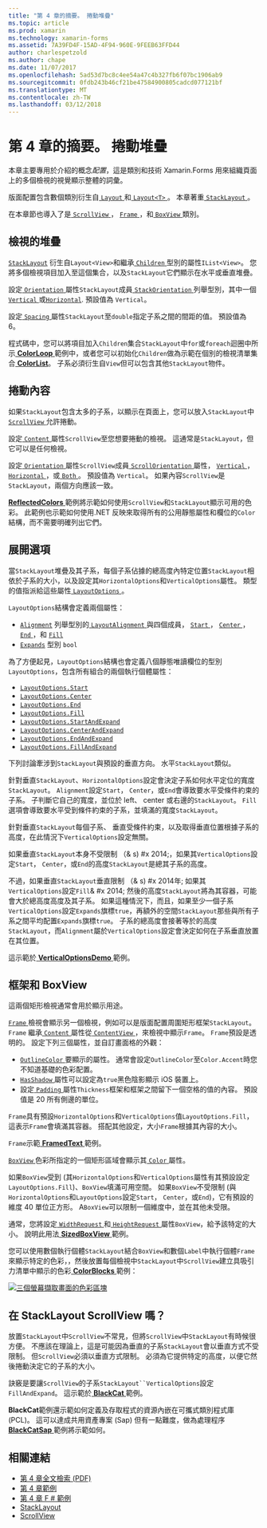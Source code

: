 ```yaml
---
title: "第 4 章的摘要。 捲動堆疊"
ms.topic: article
ms.prod: xamarin
ms.technology: xamarin-forms
ms.assetid: 7A39FD4F-15AD-4F94-960E-9FEEB63FFD44
author: charlespetzold
ms.author: chape
ms.date: 11/07/2017
ms.openlocfilehash: 5ad53d7bc8c4ee54a47c4b327fb6f07bc1906ab9
ms.sourcegitcommit: 0fdb243b46cf21be47584900805cadcd077121bf
ms.translationtype: MT
ms.contentlocale: zh-TW
ms.lasthandoff: 03/12/2018
---
```

# <a name="summary-of-chapter-4-scrolling-the-stack"></a>第 4 章的摘要。 捲動堆疊

本章主要專用於介紹的概念*配置*，這是類別和技術 Xamarin.Forms 用來組織頁面上的多個檢視的視覺顯示整體的詞彙。

版面配置包含數個類別衍生自[ `Layout` ](https://developer.xamarin.com/api/type/Xamarin.Forms.Layout/)和[ `Layout<T>` ](https://developer.xamarin.com/api/type/Xamarin.Forms.Layout%3CT%3E/)。 本章著重[ `StackLayout` ](https://developer.xamarin.com/api/type/Xamarin.Forms.StackLayout/)。

在本章節也導入了是[ `ScrollView` ](https://developer.xamarin.com/api/type/Xamarin.Forms.ScrollView/)， [ `Frame` ](https://developer.xamarin.com/api/type/Xamarin.Forms.Frame/)，和[ `BoxView` ](https://developer.xamarin.com/api/type/Xamarin.Forms.BoxView/)類別。

## <a name="stacks-of-views"></a>檢視的堆疊

[`StackLayout`](https://developer.xamarin.com/api/type/Xamarin.Forms.StackLayout/) 衍生自`Layout<View>`和繼承[ `Children` ](https://developer.xamarin.com/api/type/Xamarin.Forms.Layout%3CT%3E/)型別的屬性`IList<View>`。 您將多個檢視項目加入至這個集合，以及`StackLayout`它們顯示在水平或垂直堆疊。

設定[ `Orientation` ](https://developer.xamarin.com/api/property/Xamarin.Forms.StackLayout.Orientation/)屬性`StackLayout`成員[ `StackOrientation` ](https://developer.xamarin.com/api/type/Xamarin.Forms.StackOrientation/)列舉型別，其中一個[ `Vertical` ](https://developer.xamarin.com/api/field/Xamarin.Forms.StackOrientation.Vertical/)或[`Horizontal`](https://developer.xamarin.com/api/field/Xamarin.Forms.StackOrientation.Horizontal/). 預設值為 `Vertical`。

設定[ `Spacing` ](https://developer.xamarin.com/api/property/Xamarin.Forms.StackLayout.Spacing/)屬性`StackLayout`至`double`指定子系之間的間距的值。 預設值為 6。

程式碼中，您可以將項目加入`Children`集合`StackLayout`中`for`或`foreach`迴圈中所示[ **ColorLoop** ](https://github.com/xamarin/xamarin-forms-book-samples/tree/master/Chapter04/ColorLoop)範例中，或者您可以初始化`Children`做為示範在個別的檢視清單集合[ **ColorList**](https://github.com/xamarin/xamarin-forms-book-samples/tree/master/Chapter04/ColorList)。 子系必須衍生自`View`但可以包含其他`StackLayout`物件。

## <a name="scrolling-content"></a>捲動內容

如果`StackLayout`包含太多的子系，以顯示在頁面上，您可以放入`StackLayout`中[ `ScrollView` ](https://developer.xamarin.com/api/type/Xamarin.Forms.ScrollView/)允許捲動。

設定[ `Content` ](https://developer.xamarin.com/api/property/Xamarin.Forms.ScrollView.Content/)屬性`ScrollView`至您想要捲動的檢視。 這通常是`StackLayout`，但它可以是任何檢視。

設定[ `Orientation` ](https://developer.xamarin.com/api/property/Xamarin.Forms.ScrollView.Orientation/)屬性`ScrollView`成員[ `ScrollOrientation` ](https://developer.xamarin.com/api/type/Xamarin.Forms.ScrollOrientation/)屬性， [ `Vertical` ](https://developer.xamarin.com/api/field/Xamarin.Forms.ScrollOrientation.Vertical/)， [ `Horizontal` ](https://developer.xamarin.com/api/field/Xamarin.Forms.ScrollOrientation.Horizontal/)，或[ `Both` ](https://developer.xamarin.com/api/field/Xamarin.Forms.ScrollOrientation.Both/)。 預設值為 `Vertical`。 如果內容`ScrollView`是`StackLayout`，兩個方向應該一致。

[ **ReflectedColors** ](https://github.com/xamarin/xamarin-forms-book-samples/tree/master/Chapter04/ReflectedColors)範例將示範如何使用`ScrollView`和`StackLayout`顯示可用的色彩。 此範例也示範如何使用.NET 反映來取得所有的公用靜態屬性和欄位的`Color`結構，而不需要明確列出它們。

## <a name="the-expands-option"></a>展開選項

當`StackLayout`堆疊及其子系，每個子系佔據的總高度內特定位置`StackLayout`相依於子系的大小，以及設定其`HorizontalOptions`和`VerticalOptions`屬性。 類型的值指派給這些屬性[ `LayoutOptions` ](http://developer.xamstage.com/api/type/Xamarin.Forms.LayoutOptions/)。

`LayoutOptions`結構會定義兩個屬性：

- [`Alignment`](https://developer.xamarin.com/api/property/Xamarin.Forms.LayoutOptions.Alignment/) 列舉型別的[ `LayoutAlignment` ](https://developer.xamarin.com/api/type/Xamarin.Forms.LayoutAlignment/)與四個成員， [ `Start` ](https://developer.xamarin.com/api/field/Xamarin.Forms.LayoutAlignment.Start/)， [ `Center` ](https://developer.xamarin.com/api/field/Xamarin.Forms.LayoutAlignment.Center/)， [ `End` ](https://developer.xamarin.com/api/field/Xamarin.Forms.LayoutAlignment.End/)，和 [`Fill`](https://developer.xamarin.com/api/field/Xamarin.Forms.LayoutAlignment.Fill/)
- [`Expands`](https://developer.xamarin.com/api/property/Xamarin.Forms.LayoutOptions.Expands/) 型別 `bool`

為了方便起見，`LayoutOptions`結構也會定義八個靜態唯讀欄位的型別`LayoutOptions`，包含所有組合的兩個執行個體屬性：

- [`LayoutOptions.Start`](https://developer.xamarin.com/api/field/Xamarin.Forms.LayoutOptions.Start/)
- [`LayoutOptions.Center`](https://developer.xamarin.com/api/field/Xamarin.Forms.LayoutOptions.Center/)
- [`LayoutOptions.End`](https://developer.xamarin.com/api/field/Xamarin.Forms.LayoutOptions.End/)
- [`LayoutOptions.Fill`](https://developer.xamarin.com/api/field/Xamarin.Forms.LayoutOptions.Fill/)
- [`LayoutOptions.StartAndExpand`](https://developer.xamarin.com/api/field/Xamarin.Forms.LayoutOptions.StartAndExpand/)
- [`LayoutOptions.CenterAndExpand`](https://developer.xamarin.com/api/field/Xamarin.Forms.LayoutOptions.CenterAndExpand/)
- [`LayoutOptions.EndAndExpand`](https://developer.xamarin.com/api/field/Xamarin.Forms.LayoutOptions.EndAndExpand/)
- [`LayoutOptions.FillAndExpand`](https://developer.xamarin.com/api/field/Xamarin.Forms.LayoutOptions.FillAndExpand/)

下列討論牽涉到`StackLayout`與預設的垂直方向。 水平`StackLayout`類似。

針對垂直`StackLayout`、`HorizontalOptions`設定會決定子系如何水平定位的寬度`StackLayout`。 `Alignment`設定`Start`， `Center`，或`End`會導致要水平受條件約束的子系。 子判斷它自己的寬度，並位於 left、 center 或右邊的`StackLayout`。 `Fill`選項會導致要水平受到條件約束的子系，並填滿的寬度`StackLayout`。

針對垂直`StackLayout`每個子系、 垂直受條件約束，以及取得垂直位置根據子系的高度，在此情況下`VerticalOptions`設定無關。

如果垂直`StackLayout`本身不受限制 （& s) #x 2014;，如果其`VerticalOptions`設定`Start`， `Center`，或`End`的高度`StackLayout`是總其子系的高度。

不過，如果垂直`StackLayout`垂直限制 （& s) #x 2014年; 如果其`VerticalOptions`設定`Fill`& #x 2014; 然後的高度`StackLayout`將為其容器，可能會大於總高度高度及其子系。 如果這種情況下，而且，如果至少一個子系`VerticalOptions`設定`Expands`旗標`true`，再額外的空間`StackLayout`那些與所有子系之間平均配置`Expands`旗標`true`。 子系的總高度會接著等於的高度`StackLayout`，而`Alignment`屬於`VerticalOptions`設定會決定如何在子系垂直放置在其位置。

這示範於[ **VerticalOptionsDemo** ](https://github.com/xamarin/xamarin-forms-book-samples/tree/master/Chapter04/VerticalOptionsDemo)範例。

## <a name="frame-and-boxview"></a>框架和 BoxView

這兩個矩形檢視通常會用於顯示用途。

[ `Frame` ](https://developer.xamarin.com/api/type/Xamarin.Forms.Frame/)檢視會顯示另一個檢視，例如可以是版面配置周圍矩形框架`StackLayout`。 `Frame` 繼承[ `Content` ](https://developer.xamarin.com/api/property/Xamarin.Forms.ContentView.Content/)屬性從[ `ContentView` ](https://developer.xamarin.com/api/type/Xamarin.Forms.ContentView/) ，來檢視中顯示`Frame`。 `Frame`預設是透明的。 設定下列三個屬性，並自訂畫面格的外觀：

- [ `OutlineColor` ](https://developer.xamarin.com/api/property/Xamarin.Forms.Frame.OutlineColor/)要顯示的屬性。 通常會設定`OutlineColor`至`Color.Accent`時您不知道基礎的色彩配置。
- [ `HasShadow` ](https://developer.xamarin.com/api/property/Xamarin.Forms.Frame.HasShadow/)屬性可以設定為`true`黑色陰影顯示 iOS 裝置上。
- 設定[ `Padding` ](https://developer.xamarin.com/api/property/Xamarin.Forms.Layout.Padding/)屬性`Thickness`框架和框架之間留下一個空格的值的內容。 預設值是 20 所有側邊的單位。

`Frame`具有預設`HorizontalOptions`和`VerticalOptions`值`LayoutOptions.Fill`，這表示`Frame`會填滿其容器。 搭配其他設定，大小`Frame`根據其內容的大小。

`Frame`示範[ **FramedText** ](https://github.com/xamarin/xamarin-forms-book-samples/tree/master/Chapter04/FramedText)範例。

[ `BoxView` ](https://developer.xamarin.com/api/type/Xamarin.Forms.BoxView/)色彩所指定的一個矩形區域會顯示其[ `Color` ](https://developer.xamarin.com/api/property/Xamarin.Forms.BoxView.Color/)屬性。

如果`BoxView`受到 (其`HorizontalOptions`和`VerticalOptions`屬性有其預設設定`LayoutOptions.Fill`)、`BoxView`填滿可用空間。 如果`BoxView`不受限制 (與`HorizontalOptions`和`LayoutOptions`設定`Start`， `Center`，或`End`)，它有預設的維度 40 單位正方形。 A`BoxView`可以限制一個維度中，並在其他未受限。

通常，您將設定[ `WidthRequest` ](https://developer.xamarin.com/api/property/Xamarin.Forms.VisualElement.WidthRequest/)和[ `HeightRequest` ](https://developer.xamarin.com/api/property/Xamarin.Forms.VisualElement.HeightRequest/)屬性`BoxView`，給予該特定的大小。 說明此用法[ **SizedBoxView** ](https://github.com/xamarin/xamarin-forms-book-samples/tree/master/Chapter04/SizedBoxView)範例。

您可以使用數個執行個體`StackLayout`結合`BoxView`和數個`Label`中執行個體`Frame`來顯示特定的色彩，，然後放置每個檢視中`StackLayout`中`ScrollView`建立具吸引力清單中顯示的色彩[ **ColorBlocks** ](https://github.com/xamarin/xamarin-forms-book-samples/tree/master/Chapter04/ColorBlocks)範例：

[![三個螢幕擷取畫面的色彩區塊](images/ch04fg11-small.png "的色彩清單")](images/ch04fg11-large.png#lightbox "色彩的清單")

## <a name="a-scrollview-in-a-stacklayout"></a>在 StackLayout ScrollView 嗎？

放置`StackLayout`中`ScrollView`不常見，但將`ScrollView`中`StackLayout`有時候很方便。 不應該在理論上，這是可能因為垂直的子系`StackLayout`會以垂直方式不受限制。 但`ScrollView`必須以垂直方式限制。 必須為它提供特定的高度，以便它然後捲動決定它的子系的大小。

訣竅是要讓`ScrollView`的子系`StackLayout``VerticalOptions`設定`FillAndExpand`。 這示範於[ **BlackCat** ](https://github.com/xamarin/xamarin-forms-book-samples/tree/master/Chapter04/BlackCat)範例。

**BlackCat**範例還示範如何定義及存取程式的資源內嵌在可攜式類別程式庫 (PCL)。 這可以達成共用資產專案 (Sap) 但有一點難度，做為處理程序[ **BlackCatSap** ](https://github.com/xamarin/xamarin-forms-book-samples/tree/master/Chapter04/BlackCatSap)範例將示範如何。



## <a name="related-links"></a>相關連結

- [第 4 章全文檢索 (PDF)](https://download.xamarin.com/developer/xamarin-forms-book/XamarinFormsBook-Ch04-Apr2016.pdf)
- [第 4 章範例](https://github.com/xamarin/xamarin-forms-book-samples/tree/master/Chapter04)
- [第 4 章 F # 範例](https://github.com/xamarin/xamarin-forms-book-samples/tree/master/Chapter04/FS)
- [StackLayout](~/xamarin-forms/user-interface/layouts/stack-layout.md)
- [ScrollView](~/xamarin-forms/user-interface/layouts/scroll-view.md)
